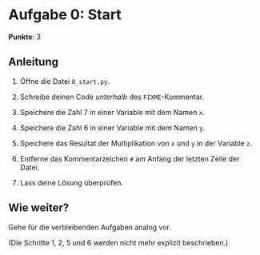 # Aufgabe 0: Start

**Punkte**: 3


## Anleitung

1. Öffne die Datei `0_start.py`.

2. Schreibe deinen Code _unterhalb_ des `FIXME`-Kommentar.

2. Speichere die Zahl 7 in einer Variable mit dem Namen `x`.

3. Speichere die Zahl 6 in einer Variable mit dem Namen `y`.

4. Speichere das Resultat der Multiplikation von `x` und `y` in der Variable `z`.

5. Entferne das Kommentarzeichen `#` am Anfang der letzten Zeile der Datei.

6. Lass deine Lösung überprüfen.


## Wie weiter?

Gehe für die verbleibenden Aufgaben analog vor.

(Die Schritte 1, 2, 5 und 6 werden nicht mehr explizit beschrieben.)

